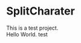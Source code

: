 SplitCharater
=============
This is a test project.                                                                     
Hello World.
test
